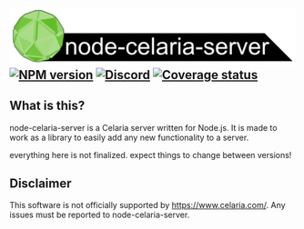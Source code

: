 ![node-celaria-server](./graphics/node-celaria-server-banner.webp)
[![NPM version](https://img.shields.io/npm/v/node-celaria-server.svg)](https://npmjs.com/package/node-celaria-server)
[![Discord](https://img.shields.io/badge/chat-on%20discord-brightgreen.svg)](https://discord.gg/PDCSteYdDa)
[![Coverage status](https://coveralls.io/repos/github/BunnyNabbit/node-celaria-server/badge.svg?branch=main)](https://coveralls.io/github/BunnyNabbit/node-celaria-server?branch=main)
------------

## What is this?
node-celaria-server is a Celaria server written for Node.js.
It is made to work as a library to easily add any new functionality to a server.

everything here is not finalized. expect things to change between versions!

## Disclaimer
This software is not officially supported by https://www.celaria.com/. Any issues must be reported to node-celaria-server.
